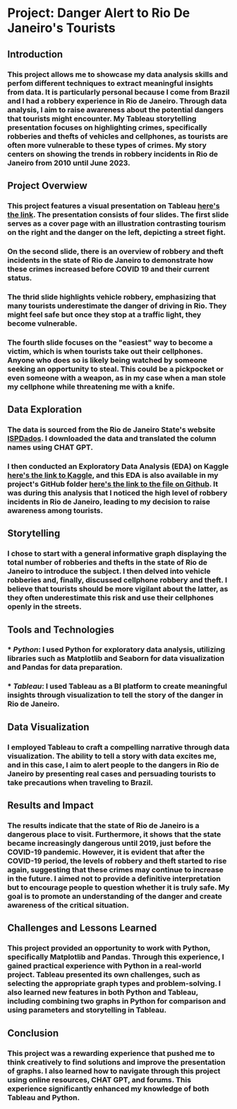 # Project: Danger Alert to Rio De Janeiro's Tourists

## Introduction
### This project allows me to showcase my data analysis skills and perfom different techniques to extract meaningful insights from data. It is particularly personal because I come from Brazil and I had a robbery experience in Rio de Janeiro. Through data analysis, I aim to raise awareness about the potential dangers that tourists might encounter. My Tableau storytelling presentation focuses on highlighting crimes, specifically robberies and thefts of vehicles and cellphones, as tourists are often more vulnerable to these types of crimes. My story centers on showing the trends in robbery incidents in Rio de Janeiro from 2010 until June 2023.

## Project Overwiew
### This project features a visual presentation on Tableau [here's the link](https://public.tableau.com/app/profile/bruno.araujo.de.carvalho/viz/DangerAlerttoRioDeJaneirosTourists/DangerAlertToRioDeJaneirosTourists?publish=yes). The presentation consists of four slides. The first slide serves as a cover page with an illustration contrasting tourism on the right and the danger on the left, depicting a street fight. 
### On the second slide, there is an overview of robbery and theft incidents in the state of Rio de Janeiro to demonstrate how these crimes increased before COVID 19 and their current status.
### The thrid slide highlights vehicle robbery, emphasizing that many tourists underestimate the danger of driving in Rio. They might feel safe but once they stop at a traffic light, they become vulnerable.
### The fourth slide focuses on the "easiest" way to become a victim, which is when tourists take out their cellphones. Anyone who does so is likely being watched by someone seeking an opportunity to steal. This could be a pickpocket or even someone with a weapon, as in my case when a man stole my cellphone while threatening me with a knife.

## Data Exploration
### The data is sourced from the Rio de Janeiro State's website [ISPDados](ispdados.rj.gov.br). I downloaded the data and translated the column names using CHAT GPT. 
### I then conducted an Exploratory Data Analysis (EDA) on Kaggle [here's the link to Kaggle](https://www.kaggle.com/code/bruharauj123/eda-rio-de-janeiro-s-crimes-from-2000-till-2023), and this EDA is also available in my project's GitHub folder [here's the link to the file on Github](https://github.com/BrunoPolyglot/Data_Analysis_Portfolio/blob/main/danger_alert_rio_de_janeiro_tourists/EDA%20exploratory%20data%20analysis/eda-rio-de-janeiro-s-crimes-from-2000-till-2023.ipynb).  It was during this analysis that I noticed the high level of robbery incidents in Rio de Janeiro, leading to my decision to raise awareness among tourists.

## Storytelling
### I chose to start with a general informative graph displaying the total number of robberies and thefts in the state of Rio de Janeiro to introduce the subject. I then delved into vehicle robberies and, finally, discussed cellphone robbery and theft. I believe that tourists should be more vigilant about the latter, as they often underestimate this risk and use their cellphones openly in the streets.

## Tools and Technologies
### * ***Python***: I used Python for exploratory data analysis, utilizing libraries such as Matplotlib and Seaborn for data visualization and Pandas for data preparation. 
### * ***Tableau***: I used Tableau as a BI platform to create meaningful insights through visualization to tell the story of the danger in Rio de Janeiro.

## Data Visualization
### I employed Tableau to craft a compelling narrative through data visualization. The ability to tell a story with data excites me, and in this case, I aim to alert people to the dangers in Rio de Janeiro by presenting real cases and persuading tourists to take precautions when traveling to Brazil.

## Results and Impact
### The results indicate that the state of Rio de Janeiro is a dangerous place to visit. Furthermore, it shows that the state became increasingly dangerous until 2019, just before the COVID-19 pandemic. However, it is evident that after the COVID-19 period, the levels of robbery and theft started to rise again, suggesting that these crimes may continue to increase in the future. I aimed not to provide a definitive interpretation but to encourage people to question whether it is truly safe. My goal is to promote an understanding of the danger and create awareness of the critical situation.

## Challenges and Lessons Learned
### This project provided an opportunity to work with Python, specifically Matplotlib and Pandas. Through this experience, I gained practical experience with Python in a real-world project. Tableau presented its own challenges, such as selecting the appropriate graph types and problem-solving. I also learned new features in both Python and Tableau, including combining two graphs in Python for comparison and using parameters and storytelling in Tableau. 

## Conclusion
### This project was a rewarding experience that pushed me to think creatively to find solutions and improve the presentation of graphs. I also learned how to navigate through this project using online resources, CHAT GPT, and forums. This experience significantly enhanced my knowledge of both Tableau and Python.
